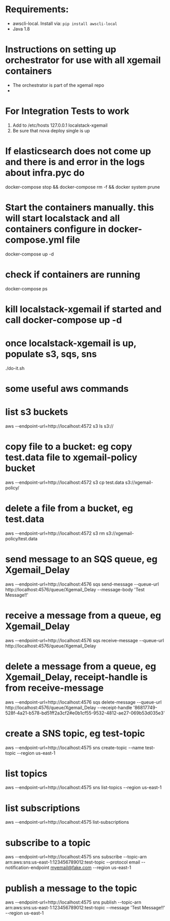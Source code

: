 # Requirements:
* awscli-local. Install via: `pip install awscli-local`
* Java 1.8

# Instructions on setting up orchestrator for use with all xgemail containers

* The orchestrator is part of the xgemail repo
* 

# For Integration Tests to work
1. Add to /etc/hosts
	127.0.0.1   localstack-xgemail
2. Be sure that nova deploy single is up


# If elasticsearch does not come up and there is and error in the logs about infra.pyc do
docker-compose stop && docker-compose rm -f &&  docker system prune

# Start the containers manually. this will start localstack and all containers configure in docker-compose.yml file
docker-compose up -d

# check if containers are running
docker-compose ps

# kill localstack-xgemail if started and call docker-compose up -d
# once localstack-xgemail is up, populate s3, sqs, sns
./do-it.sh

# some useful aws commands

# list s3 buckets
aws --endpoint-url=http://localhost:4572 s3 ls s3://

# copy file to a bucket: eg copy test.data file to xgemail-policy bucket
aws --endpoint-url=http://localhost:4572 s3 cp test.data s3://xgemail-policy/

# delete a file from a bucket, eg test.data
aws --endpoint-url=http://localhost:4572 s3 rm s3://xgemail-policy/test.data

# send message to an SQS queue, eg Xgemail_Delay
aws --endpoint-url=http://localhost:4576 sqs send-message --queue-url http://localhost:4576/queue/Xgemail_Delay --message-body 'Test Message!!'

# receive a message from a queue, eg Xgemail_Delay
aws --endpoint-url=http://localhost:4576 sqs receive-message --queue-url http://localhost:4576/queue/Xgemail_Delay

# delete a message from a queue, eg Xgemail_Delay, receipt-handle is from receive-message
aws --endpoint-url=http://localhost:4576 sqs delete-message --queue-url http://localhost:4576/queue/Xgemail_Delay --receipt-handle '86817749-528f-4a21-b578-bd51ff2a3cf2#e0b1cf55-9532-4812-ae27-069b53d035e3'

# create a SNS topic, eg test-topic
aws --endpoint-url=http://localhost:4575 sns create-topic --name test-topic --region us-east-1

# list topics
aws --endpoint-url=http://localhost:4575 sns list-topics --region us-east-1

# list subscriptions
aws --endpoint-url=http://localhost:4575 list-subscriptions

# subscribe to a topic
aws --endpoint-url=http://localhost:4575 sns subscribe --topic-arn arn:aws:sns:us-east-1:123456789012:test-topic --protocol email --notification-endpoint myemail@fake.com --region us-east-1

# publish a message to the topic
aws --endpoint-url=http://localhost:4575 sns publish --topic-arn arn:aws:sns:us-east-1:123456789012:test-topic --message 'Test Message!!' --region us-east-1

